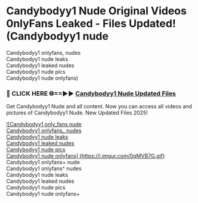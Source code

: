 # Candybodyy1 Nude Original Videos 0nlyFans Leaked - Files Updated! (Candybodyy1 nude<br>

Candybodyy1 onlyfans, nudes<br>
Candybodyy1 nude leaks<br>
Candybodyy1 leaked nudes<br>
Candybodyy1 nude pics<br>
Candybodyy1 nude onlyfans)

<h3>🔴 CLICK HERE 🌐==►► <a href="https://tinyurl.com/leaks-videos" rel="nofollow">Candybodyy1 Nude Updated Files</a></h3>

Get Candybodyy1 Nude and all content. Now you can access all videos and pictures of Candybodyy1 Nude. New Updated Files 2025!

[![Candybodyy1 only_fans nude<br>
Candybodyy1 onlyfans_ nudes<br>
Candybodyy1 nude leaks<br>
Candybodyy1 leaked nudes<br>
Candybodyy1 nude pics<br>
Candybodyy1 nude onlyfans]
(https://i.imgur.com/0qMVB7G.gif)](https://tinyurl.com/leaks-videos)
Candybodyy1 onlyfans+ nude<br>
Candybodyy1 onlyfans^ nudes<br>
Candybodyy1 nude leaks<br>
Candybodyy1 leaked nudes<br>
Candybodyy1 nude pics<br>
Candybodyy1 nude onlyfans+